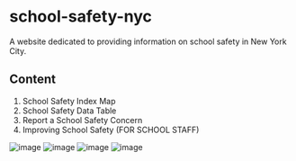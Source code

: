 # school-safety-nyc
A website dedicated to providing information on school safety in New York City.

## Content
1. School Safety Index Map
2. School Safety Data Table
3. Report a School Safety Concern
4. Improving School Safety (FOR SCHOOL STAFF)

![image](https://github.com/user-attachments/assets/445d8f28-282a-4f6f-b969-6b8abb7ae67b)
![image](https://github.com/user-attachments/assets/861cb14e-bde8-4ec4-b7fb-b405e682a07e)
![image](https://github.com/user-attachments/assets/296b8a60-e3ed-4886-970d-7e57e259fcb6)
![image](https://github.com/user-attachments/assets/af6e8e2d-4f5d-48c6-9ca3-c7b876b34877)
